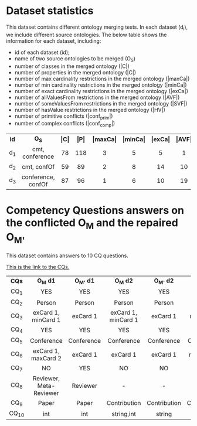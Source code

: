 # Dataset statistics

This dataset contains different ontology merging tests. In each dataset (d<sub>i</sub>), we include different source ontologies. The below table shows the information for each dataset, including: 
* id of each dataset (id); 
* name of two source ontologies to be merged (O<sub>S</sub>)
* number of classes in the merged ontology (|C|)
* number of properties in the merged ontology (|C|)
* number of max cardinality restrictions in the merged ontology (|maxCa|)
* number of min cardinality restrictions in the merged ontology (|minCa|)
* number of exact cardinality restrictions in the merged ontology (|exCa|)
* number of allValuesFrom restrictions in the merged ontology (|AVF|)
* number of someValuesFrom restrictions in the merged ontology (|SVF|)
* number of hasValue restrictions in the merged ontology (|HV|)
* number of primitive conflicts (|conf<sub>prim</sub>|)
* number of complex conflicts (|conf<sub>comp</sub>|)

<table align="center">
<tbody>
<tr align="center">
  <td><b>id</b></td>
  <td><b>O<sub>S</sub></b></td>
  <td><b>|C|</b></td>
  <td><b>|P|</b></td>
  <td><b>|maxCa|</b></td>
  <td><b>|minCa|</b></td>
  <td><b>|exCa|</b></td>
  <td><b>|AVF|</b></td>
  <td><b>|SVF|</b></td>
  <td><b>|HV|</b></td>
  <td><b>|conf<sub>prim</sub>|</b></td>
  <td><b>|conf<sub>com</sub>|</b></td>
</tr>
  
  <tr align="center">
    <td>d<sub>1</sub></td>
    <td>cmt, conference</td>
    <td>78</td>
    <td>118</td>
    <td>3</td>
    <td>5</td>
    <td>5</td>
    <td>1</td>
    <td>12</td>
    <td>0</td>
    <td>0</td>
    <td>3</td>
  </tr>

  <tr align="center">
    <td>d<sub>2</sub></td>
    <td>cmt, confOf</td>
    <td>59</td>
    <td>89</td>
    <td>2</td>
    <td>8</td>
    <td>14</td>
    <td>10</td>
    <td>7</td>
    <td>0</td>
    <td>1</td>
    <td>1</td>
  </tr>
  
  <tr align="center">
    <td>d<sub>3</sub></td>
    <td>conference, confOf</td>
    <td>87</td>
    <td>96</td>
    <td>1</td>
    <td>6</td>
    <td>10</td>
    <td>19</td>
    <td>8</td>
    <td>0</td>
    <td>0</td>
    <td>1</td>
  </tr>
 </table>
 
 
# Competency Questions answers on the conflicted O<sub>M</sub> and the repaired O<sub>M'</sub>

This dataset contains answers to 10 CQ questions. <p><a href="http://comerger.uni-jena.de/cqCatalog.jsp">This is the link to the CQs.</a></p>


<table align="center">
<tbody>
<tr align="center">
  <td><b>CQs</b></td>
  <td><b>O<sub>M</sub> d1</b></td>
  <td><b>O<sub>M'</sub> d1</b></td>
  <td><b>O<sub>M</sub> d2</b></td>
  <td><b>O<sub>M'</sub> d2</b></td>
  <td><b>O<sub>M</sub> d3</b></td>
  <td><b>O<sub>M'</sub> d3</b></td>
</tr>
  
  <tr align="center">
    <td>CQ<sub>1</sub></td>
    <td>YES</td>
    <td>YES</td>
    <td>YES</td>
    <td>YES</td>
    <td>YES</td>
    <td>YES</td>
  </tr>
<tr align="center">
    <td>CQ<sub>2</sub></td>
    <td>Person</td>
    <td>Person</td>
    <td>Person</td>
    <td>Person</td>
    <td>Person</td>
    <td>Person</td>
  </tr>
  <tr align="center">
    <td>CQ<sub>3</sub></td>
    <td>exCard 1, minCard 1</td>
    <td>exCard 1</td>
    <td>exCard 1, minCard 1</td>
    <td>exCard 1</td>
    <td>minCard 1</td>
    <td>minCard 1</td>
  </tr>
  <tr align="center">
    <td>CQ<sub>4</sub></td>
    <td>YES</td>
    <td>YES</td>
    <td>YES</td>
    <td>YES</td>
    <td>YES</td>
    <td>YES</td>
  </tr>
  
  <tr align="center">
    <td>CQ<sub>5</sub></td>
    <td>Conference</td>
    <td>Conference</td>
    <td>Conference</td>
    <td>Conference</td>
    <td>Conference</td>
    <td>Conference</td>
  </tr>
  
  <tr align="center">
    <td>CQ<sub>6</sub></td>
    <td>exCard 1, maxCard 2</td>
    <td>exCard 1</td>
    <td>exCard 1</td>
    <td>exCard 1</td>
    <td>maxCard 2</td>
    <td>maxCard 2</td>
  </tr>
  
  <tr align="center">
    <td>CQ<sub>7</sub></td>
    <td>NO</td>
    <td>YES</td>
    <td>NO</td>
    <td>NO</td>
    <td>YES</td>
    <td>YES</td>
  </tr>
  
  <tr align="center">
    <td>CQ<sub>8</sub></td>
    <td>Reviewer, Meta-Reviewer</td>
    <td>Reviewer</td>
    <td>-</td>
    <td>-</td>
    <td>-</td>
    <td>-</td>
  </tr>
  
  <tr align="center">
    <td>CQ<sub>9</sub></td>
    <td>Paper</td>
    <td>Paper</td>
    <td>Contribution</td>
    <td>Contribution</td>
    <td>Contribution</td>
    <td>Contribution</td>
  </tr>
  
  <tr align="center">
    <td>CQ<sub>10</sub></td>
    <td>int</td>
    <td>int</td>
    <td>string,int</td>
    <td>string</td>
    <td>int</td>
    <td>int</td>
  </tr>
 </table>

